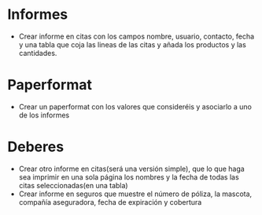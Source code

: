 # Informes
* Crear informe en citas con los campos nombre, usuario, contacto, fecha y una tabla que coja las lineas de las citas y añada los productos y las cantidades.


# Paperformat
* Crear un paperformat con los valores que consideréis y asociarlo a uno de los informes

# Deberes
* Crear otro informe en citas(será una versión simple), que lo que haga sea imprimir en una sola página los nombres y la fecha de todas las citas seleccionadas(en una tabla)
* Crear informe en seguros que muestre el número de póliza, la mascota, compañía aseguradora, fecha de expiración y cobertura
